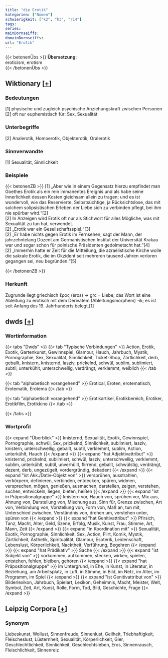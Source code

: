 ```yaml
---
title: "die Erotik"
kategorien: ["Nomen"]
schwierigkeit: ["k2", "h3", "r14"]
tags:
series:
mainDornseiffs:
domainDornseiffs:
url: "Erotik"
---
```


{{< betonenÜbs >}}
**Übersetzung:**  
eroticism, erotism  
{{< /betonenÜbs >}}

## Wiktionary [[+](https://de.wiktionary.org/wiki/Erotik)]

### Bedeutungen
[1] physische und zugleich psychische Anziehungskraft zwischen Personen  
[2] oft nur euphemistisch für: Sex, Sexualität  

### Unterbegriffe
[2] Analerotik, Homoerotik, Objekterotik, Oralerotik  

### Sinnverwandte
[1] Sexualität, Sinnlichkeit  

### Beispiele
{{< betonenZB >}}
[1] „Aber wie in einem Gegensatz hierzu empfindet man Goethes Erotik als ein rein immanentes Ereignis und als habe seine Innerlichkeit dessen Kosten gleichsam allein zu tragen; und es ist wundervoll, wie das Reservierte, Selbstsüchtige, ja Rücksichtslose, das mit solchem solipsistischen Erleben der Liebe sich zu verbinden pflegt, bei ihm nie spürbar wird.“[2]  
[2] In Anzeigen wird Erotik oft nur als Stichwort für alles Mögliche, was mit Sexualität zu tun hat, verwendet.  
[2] „Erotik war ein Gesellschaftsspiel.“[3]  
[2] „Er habe nichts gegen Erotik im Fernsehen, sagt der Mann, der jahrzehntelang Dozent am Germanistischen Institut der Universität Krakau war und sogar schon für polnische Präsidenten gedolmetscht hat.“[4]  
[2] „Immerhin hatte er Zeit für die Mitteilung, die azraëlistische Kirche wolle die sakrale Erotik, die im Okzident seit mehreren tausend Jahren verloren gegangen sei, neu begründen.“[5]  

{{< /betonenZB >}}
### Herkunft
Zugrunde liegt griechisch ἔρος (éros) → grc = Liebe; das Wort ist eine Ableitung zu erotisch mit dem Derivatem (Ableitungsmorphem) -ik; es ist seit Anfang des 19. Jahrhunderts belegt.[1]  



## dwds [[+](https://www.dwds.de/wb/Erotik)]

### Wortinformation
{{< tabs "Dwds" >}}
{{< tab "Typische Verbindungen" >}}
Action, Erotik, Exotik, Gartenkunst, Gewinnspiel, Glamour, Hauch, Jahrbuch, Mystik, Pornographie, Sex, Sexualität, Sinnlichkeit, Ticket-Shop, Zärtlichkeit, derb, geballt, knistern, knisternd, lasziv, prickelnd, schwül, sublim, sublimiert, subtil, unterkühlt, unterschwellig, verdrängt, verklemmt, weiblich
{{< /tab >}}

{{< tab "alphabetisch vorangehend" >}}
Erotical, Eroten, erotematisch, Erotematik, Erotema
{{< /tab >}}

{{< tab "alphabetisch vorangehend" >}}
Erotikartikel, Erotikbereich, Erotiker, Erotikfilm, Erotikkino
{{< /tab >}}

{{< /tabs >}}

### Wortprofil
{{< expand "Überblick" >}} knisternd, Sexualität, Exotik, Gewinnspiel, Pornographie, schwül, Sex, prickelnd, Sinnlichkeit, sublimiert, lasziv, knistern, unterschwellig, geballt, subtil, verklemmt, sublim, Action, unterkühlt, Hauch {{< /expand >}}
{{< expand "hat Adjektivattribut" >}} knisternd, prickelnd, sublimiert, schwül, lasziv, unterschwellig, verklemmt, sublim, unterkühlt, subtil, unverhüllt, flirrend, geballt, schwülstig, verdrängt, dezent, derb, ungezügelt, vordergründig, dekadent {{< /expand >}}
{{< expand "ist Akk./Dativ-Objekt von" >}} versprühen, ausstrahlen, verkörpern, definieren, verbinden, entdecken, spüren, widmen, versprechen, mögen, genießen, ausmachen, darstellen, zeigen, verstehen, suchen, entwickeln, liegen, bieten, heißen {{< /expand >}}
{{< expand "ist in Präpositionalgruppe" >}} knistern vor, Hauch von, sprühen vor, Mix aus, Ahnung von, Darstellung von, Mischung aus, Sinn für, Grenze zwischen, Art von, Verbindung von, Vorstellung von, Form von, Maß an, tun mit, Unterschied zwischen, Verständnis von, drehen um, verstehen unter, spüren von {{< /expand >}}
{{< expand "hat Genitivattribut" >}} Pfirsich, Tanz, Macht, Alter, Geld, Szene, Erfolg, Musik, Kunst, Frau, Stimme, Art, Mann, Zeit {{< /expand >}}
{{< expand "in Koordination mit" >}} Sexualität, Exotik, Pornographie, Sinnlichkeit, Sex, Action, Flirt, Komik, Mystik, Zärtlichkeit, Ästhetik, Spiritualität, Glamour, Esoterik, Leidenschaft, Lebenslust, Körperlichkeit, Nacktheit, Verführung, Begehren {{< /expand >}}
{{< expand "hat Prädikativ" >}} Sache {{< /expand >}}
{{< expand "ist Subjekt von" >}} vorkommen, aufkommen, stecken, wirken, spielen, entstehen, fehlen, bleiben, gehören {{< /expand >}}
{{< expand "hat Präpositionalgruppe" >}} im Untergrund, in Ehe, in Kunst, in Literatur, in Beziehung, am Arbeitsplatz, in Luft, in Stimme, in Bild, im Netz, im Alter, im Programm, im Spiel {{< /expand >}}
{{< expand "ist Genitivattribut von" >}} Bilderlexikon, Jahrbuch, Spielart, Lexikon, Geheimnis, Macht, Meister, Welt, Symbol, Zeit, Art, Kunst, Rolle, Form, Tod, Bild, Geschichte, Frage {{< /expand >}}

## Leipzig Corpora [[+](https://corpora.uni-leipzig.de/en/res?word=Erotik&corpusId=deu_newscrawl-public_2018)]


### Synonym
Liebeskunst, Wollust, Sinnenfreude, Sinnenlust, Geilheit, Triebhaftigkeit, Fleischeslust, Lüsternheit, Sexualität, Körperlichkeit, Gier, Geschlechtlichkeit, Sinnlichkeit, Geschlechtsleben, Eros, Sinnenrausch, Fleischlichkeit, Sinnenreiz

